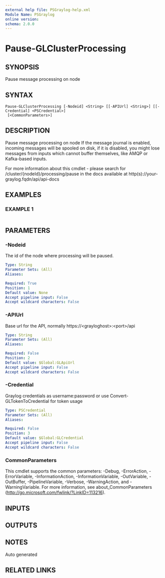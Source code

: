 ```yaml
---
external help file: PSGraylog-help.xml
Module Name: PSGraylog
online version:
schema: 2.0.0
---
```


# Pause-GLClusterProcessing

## SYNOPSIS
Pause message processing on node

## SYNTAX

```
Pause-GLClusterProcessing [-Nodeid] <String> [[-APIUrl] <String>] [[-Credential] <PSCredential>]
 [<CommonParameters>]
```

## DESCRIPTION
Pause message processing on node
If the message journal is enabled, incoming messages will be spooled on disk, if it is disabled, you might lose messages from inputs which cannot buffer themselves, like AMQP or Kafka-based inputs.

For more information about this cmdlet - please search for /cluster/{nodeId}/processing/pause in the docs available at http(s)://your-graylog.fqdn/api/api-docs

## EXAMPLES

### EXAMPLE 1
```

```

## PARAMETERS

### -Nodeid
The id of the node where processing will be paused.

```yaml
Type: String
Parameter Sets: (All)
Aliases:

Required: True
Position: 1
Default value: None
Accept pipeline input: False
Accept wildcard characters: False
```

### -APIUrl
Base url for the API, normally https://\<grayloghost\>:\<port\>/api

```yaml
Type: String
Parameter Sets: (All)
Aliases:

Required: False
Position: 2
Default value: $Global:GLApiUrl
Accept pipeline input: False
Accept wildcard characters: False
```

### -Credential
Graylog credentials as username:password or use Convert-GLTokenToCredential for token usage

```yaml
Type: PSCredential
Parameter Sets: (All)
Aliases:

Required: False
Position: 3
Default value: $Global:GLCredential
Accept pipeline input: False
Accept wildcard characters: False
```

### CommonParameters
This cmdlet supports the common parameters: -Debug, -ErrorAction, -ErrorVariable, -InformationAction, -InformationVariable, -OutVariable, -OutBuffer, -PipelineVariable, -Verbose, -WarningAction, and -WarningVariable. For more information, see about_CommonParameters (http://go.microsoft.com/fwlink/?LinkID=113216).

## INPUTS

## OUTPUTS

## NOTES
Auto generated

## RELATED LINKS
